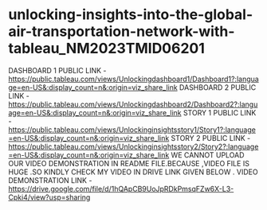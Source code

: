 # unlocking-insights-into-the-global-air-transportation-network-with-tableau_NM2023TMID06201
DASHBOARD 1 PUBLIC LINK - https://public.tableau.com/views/Unlockingdashboard1/Dashboard1?:language=en-US&:display_count=n&:origin=viz_share_link
DASHBOARD 2 PUBLIC LINK - https://public.tableau.com/views/Unlockingdashboard2/Dashboard2?:language=en-US&:display_count=n&:origin=viz_share_link
STORY 1 PUBLIC LINK - https://public.tableau.com/views/Unlockinginsightsstory1/Story1?:language=en-US&:display_count=n&:origin=viz_share_link
STORY 2 PUBLIC LINK - https://public.tableau.com/views/Unlockinginsightsstory2/Story2?:language=en-US&:display_count=n&:origin=viz_share_link
WE CANNOT UPLOAD  OUR VIDEO DEMONSTRATION IN README FILE.BECAUSE ,VIDEO FILE IS HUGE .SO KINDLY CHECK MY VIDEO IN DRIVE LINK GIVEN BELOW .
VIDEO DEMONSTRATION LINK - https://drive.google.com/file/d/1hQApCB9UoJpRDkPmsqFZw6X-L3-Cpki4/view?usp=sharing
